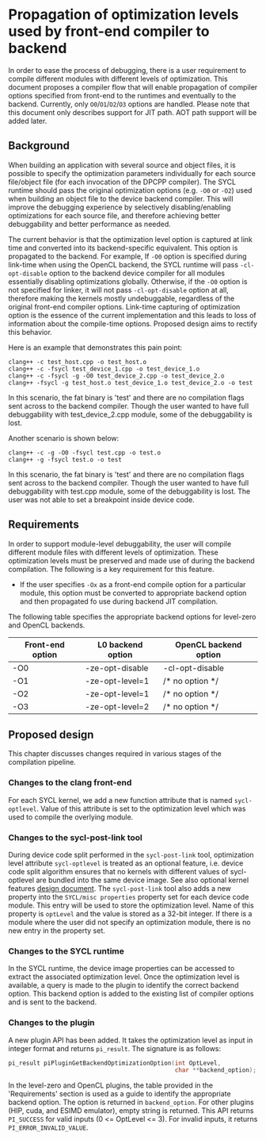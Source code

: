 # Propagation of optimization levels used by front-end compiler to backend

In order to ease the process of debugging, there is a user requirement to
compile different modules with different levels of optimization. This document
proposes a compiler flow that will enable propagation of compiler options
specified from front-end to the runtimes and eventually to the backend.
Currently, only `O0`/`O1`/`O2`/`O3` options are handled.
Please note that this document only describes support for JIT path. AOT path
support will be added later.

## Background

When building an application with several source and object files, it is
possible to specify the optimization parameters individually for each source
file/object file (for each invocation of the DPCPP compiler). The SYCL runtime
should pass the original optimization options (e.g. `-O0` or `-O2`) used when
building an object file to the device backend compiler. This will improve the
debugging experience by selectively disabling/enabling optimizations for each
source file, and therefore achieving better debuggability and better performance
as needed.

The current behavior is that the optimization level option is captured at link
time and converted into its backend-specific equivalent. This option is
propagated to the backend. For example, If `-O0` option is specified during
link-time when using the OpenCL backend, the SYCL runtime will pass
`-cl-opt-disable` option to the backend device compiler for all modules
essentially disabling optimizations globally. Otherwise, if the `-O0`
option is not specified for linker, it will not pass `-cl-opt-disable` option at
all, therefore making the kernels mostly undebuggable, regardless of the
original front-end compiler options. Link-time capturing of optimization option
is the essence of the current implementation and this leads to loss of 
information about the compile-time options. Proposed design aims to rectify this
behavior.

Here is an example that demonstrates this pain point:

```
clang++ -c test_host.cpp -o test_host.o
clang++ -c -fsycl test_device_1.cpp -o test_device_1.o
clang++ -c -fsycl -g -O0 test_device_2.cpp -o test_device_2.o
clang++ -fsycl -g test_host.o test_device_1.o test_device_2.o -o test
```

In this scenario, the fat binary is 'test' and there are no compilation flags
sent across to the backend compiler. Though the user wanted to have full
debuggability with test_device_2.cpp module, some of the debuggability is lost.

Another scenario is shown below:

```
clang++ -c -g -O0 -fsycl test.cpp -o test.o
clang++ -g -fsycl test.o -o test
```

In this scenario, the fat binary is 'test' and there are no compilation flags
sent across to the backend compiler. Though the user wanted to have full
debuggability with test.cpp module, some of the debuggability is lost. The user 
was not able to set a breakpoint inside device code.

## Requirements

In order to support module-level debuggability, the user will compile different
module files with different levels of optimization. These optimization levels
must be preserved and made use of during the backend compilation. The following
is a key requirement for this feature.
- If the user specifies `-Ox` as a front-end compile option for a particular
module, this option must be converted to appropriate backend option and then
propagated fo use during backend JIT compilation.

The following table specifies the appropriate backend options for level-zero and
OpenCL backends.

| Front-end option | L0 backend option | OpenCL backend option |
| ---------------- | ----------------- | --------------------- |
|      -O0         |  -ze-opt-disable  |   -cl-opt-disable     |
|      -O1         |  -ze-opt-level=1  |   /* no option */     |
|      -O2         |  -ze-opt-level=1  |   /* no option */     |
|      -O3         |  -ze-opt-level=2  |   /* no option */     |


## Proposed design

This chapter discusses changes required in various stages of the compilation
pipeline.


### Changes to the clang front-end

For each SYCL kernel, we add a new function attribute that is named
`sycl-optlevel`. Value of this attribute is set to the optimization level which
was used to compile the overlying module.

### Changes to the sycl-post-link tool

During device code split performed in the `sycl-post-link` tool, optimization
level attribute `sycl-optlevel` is treated as an optional feature,
i.e. device code split algorithm ensures that no kernels with different values
of sycl-optlevel are bundled into the same device image. See also optional
kernel features [design document](https://github.com/intel/llvm/blob/sycl/sycl/doc/design/OptionalDeviceFeatures.md#changes-to-the-post-link-tool).
The `sycl-post-link` tool also adds a new property into the 
`SYCL/misc properties` property set for each device code module. This entry will
be used to store the optimization level. Name of this property is `optLevel` and
the value is stored as a 32-bit integer. If there is a module where the user did
not specify an optimization module, there is no new entry in the property set.

### Changes to the SYCL runtime

In the SYCL runtime, the device image properties can be accessed to extract the
associated optimization level. Once the optimization level is available, a query
is made to the plugin to identify the correct backend option. This backend
option is added to the existing list of compiler options and is sent to the
backend.

### Changes to the plugin

A new plugin API has been added. It takes the optimization level as input in
integer format and returns `pi_result`. The signature is as follows:

```C++
pi_result piPluginGetBackendOptimizationOption(int OptLevel,
                                               char **backend_option);
```

In the level-zero and OpenCL plugins, the table provided in the 'Requirements'
section is used as a guide to identify the appropriate backend option.
The option is returned in `backend_option`. For other plugins (HIP, cuda, and
ESIMD emulator), empty string is returned. This API returns `PI_SUCCESS` for
valid inputs (0 <= OptLevel <= 3). For invalid inputs, it returns
`PI_ERROR_INVALID_VALUE`.

